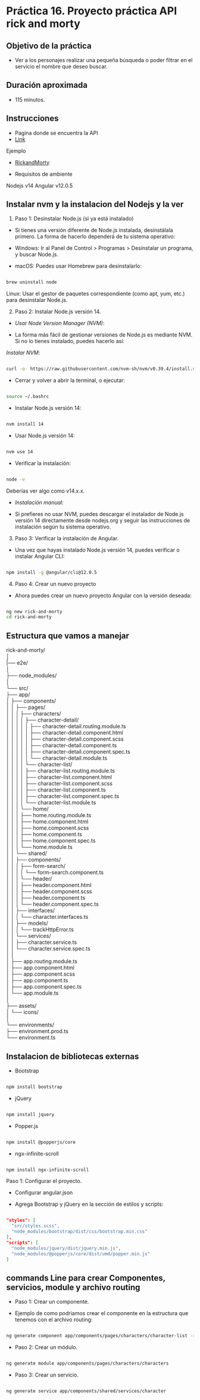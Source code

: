# Práctica 16. Proyecto práctica API rick and morty

## Objetivo de la práctica

- Ver a los personajes realizar una pequeña búsqueda o poder filtrar en el servicio el nombre que deseo buscar.

## Duración aproximada
- 115 minutos.

## Instrucciones

- Pagina donde se encuentra la API
- [Link](https://rickandmortyapi.com/documentation/#get-all-characters)

Ejemplo

- [RickandMorty](./assets/Captura%20de%20pantalla%202024-09-30%20144019.png)

- Requisitos de ambiente

Nodejs v14
Angular v12.0.5


## Instalar nvm y la instalacion del Nodejs y la ver

1. Paso 1: Desinstalar Node.js (si ya está instalado)

- Si tienes una versión diferente de Node.js instalada, desinstálala primero. La forma de hacerlo dependerá de tu sistema operativo:

- Windows: Ir al Panel de Control > Programas > Desinstalar un programa, y buscar Node.js.

- macOS: Puedes usar Homebrew para desinstalarlo:

```bash

brew uninstall node
```

Linux: Usar el gestor de paquetes correspondiente (como apt, yum, etc.) para desinstalar Node.js.

2. Paso 2: Instalar Node.js versión 14.

- *Usar Node Version Manager (NVM)*:

- La forma más fácil de gestionar versiones de Node.js es mediante NVM. Si no lo tienes instalado, puedes hacerlo así:

*Instalar NVM*:

```bash

curl -o- https://raw.githubusercontent.com/nvm-sh/nvm/v0.39.4/install.sh | bash
```

-  Cerrar y volver a abrir la terminal, o ejecutar:

```bash

source ~/.bashrc
```

- Instalar Node.js versión 14:

```bash

nvm install 14
```

- Usar Node.js versión 14:

```bash

nvm use 14
```

- Verificar la instalación:

```bash

node -v
```

Deberías ver algo como v14.x.x.

- *Instalación manual:*

- Si prefieres no usar NVM, puedes descargar el instalador de Node.js versión 14 directamente desde nodejs.org y seguir las instrucciones de instalación según tu sistema operativo.

3. Paso 3: Verificar la instalación de Angular.
- Una vez que hayas instalado Node.js versión 14, puedes verificar o instalar Angular CLI:

```bash

npm install -g @angular/cli@12.0.5
```

4. Paso 4: Crear un nuevo proyecto
- Ahora puedes crear un nuevo proyecto Angular con la versión deseada:

```bash

ng new rick-and-morty
cd rick-and-morty
```


## Estructura que vamos a manejar


rick-and-morty/<br>
│<br>
|── e2e/<br>
│<br>
├── node_modules/<br>
│<br>
└── src/<br>
    ├── app/<br>
    │   ├── components/<br>
    │   │   ├── pages/<br>
    │   │   │   ├── characters/<br>
    │   │   │   │   ├── character-detail/<br>
    │   │   │   │   │   ├── character-detail.routing.module.ts<br>
    │   │   │   │   │   ├── character-detail.component.html<br>
    │   │   │   │   │   ├── character-detail.component.scss<br>
    │   │   │   │   │   ├── character-detail.component.ts<br>
    │   │   │   │   │   ├── character-detail.component.spec.ts<br>
    │   │   │   │   │   └── character-detail.module.ts<br>
    │   │   │   │   └── character-list/<br>
    │   │   │   │       ├── character-list.routing.module.ts<br>
    │   │   │   │       ├── character-list.component.html<br>
    │   │   │   │       ├── character-list.component.scss<br>
    │   │   │   │       ├── character-list.component.ts<br>
    │   │   │   │       ├── character-list.component.spec.ts<br>
    │   │   │   │       └── character-list.module.ts<br>
    │   │   │   └── home/<br>
    │   │   │       ├── home.routing.module.ts<br>
    │   │   │       ├── home.component.html<br>
    │   │   │       ├── home.component.scss<br>
    │   │   │       ├── home.component.ts<br>
    │   │   │       ├── home.component.spec.ts<br>
    │   │   │       └── home.module.ts<br>
    │   │   └── shared/<br>
    │   │       ├── components/<br>
    │   │       │   ├── form-search/<br>
    │   │       │   │   └── form-search.component.ts<br>
    │   │       │   └── header/<br>
    │   │       │       ├── header.component.html<br>
    │   │       │       ├── header.component.scss<br>
    │   │       │       ├── header.component.ts<br>
    │   │       │       └── header.component.spec.ts<br>
    │   │       ├── interfaces/<br>
    │   │       │   └── character.interfaces.ts<br>
    │   │       ├── models/<br>
    │   │       │   └── trackHttpError.ts<br>
    │   │       └── services/<br>
    │   │           ├── character.service.ts<br>
    │   │           └── character.service.spec.ts<br>
    │   │<br>
    │   ├── app.routing.module.ts<br>
    │   ├── app.component.html<br>
    │   ├── app.component.scss<br>
    │   ├── app.component.ts<br>
    │   ├── app.component.spec.ts<br>
    │   └── app.module.ts<br>
    │<br>
    ├── assets/<br>
    │   └── icons/<br>
    │<br>
    └── environments/<br>
        ├── environment.prod.ts<br>
        └── environment.ts<br>

## Instalacion de bibliotecas externas

- Bootstrap

```bash

npm install bootstrap
```

- jQuery

```bash

npm install jquery
```

- Popper.js

```bash

npm install @popperjs/core
```

- ngx-infinite-scroll

```bash

npm install ngx-infinite-scroll

```

Paso 1: Configurar el proyecto.
- Configurar angular.json

- Agrega Bootstrap y jQuery en la sección de estilos y scripts:
```json

"styles": [
  "src/styles.scss",
  "node_modules/bootstrap/dist/css/bootstrap.min.css"
],
"scripts": [
  "node_modules/jquery/dist/jquery.min.js",
  "node_modules/@popperjs/core/dist/umd/popper.min.js"
]

```

## commands Line para crear Componentes, servicios, module y archivo routing

- Paso 1: Crear un componente.

- Ejemplo de como podriamos crear el componente en la estructura que tenemos con el archivo routing:

```bash

ng generate component app/components/pages/characters/character-list -routing
```

- Paso 2: Crear un módulo.

```bash

ng generate module app/components/pages/characters/characters
```

- Paso 3: Crear un servicio.

```bash

ng generate service app/components/shared/services/character
```






















